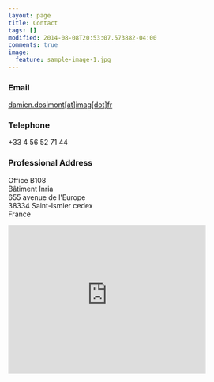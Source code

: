 ```yaml
---
layout: page
title: Contact
tags: []
modified: 2014-08-08T20:53:07.573882-04:00
comments: true
image:
  feature: sample-image-1.jpg
---
```


### Email

[damien.dosimont[at]imag[dot]fr](damien.dosimont[at]imag[dot]fr)
  
### Telephone

+33 4 56 52 71 44
  
### Professional Address

Office B108  
Bâtiment Inria  
655 avenue de l'Europe  
38334 Saint-Ismier cedex  
France  

  
  
  

<iframe src="https://www.google.com/maps/embed?pb=!1m14!1m8!1m3!1d5621.147739983848!2d5.807397938471249!3d45.2159579125406!3m2!1i1024!2i768!4f13.1!3m3!1m2!1s0x0%3A0x60b3d32a7c64c8f0!2sInria+Grenoble+Rh%C3%B4ne-Alpes!5e0!3m2!1sfr!2sfr!4v1430126613768" width="400" height="300" frameborder="0" style="border:0"></iframe>
